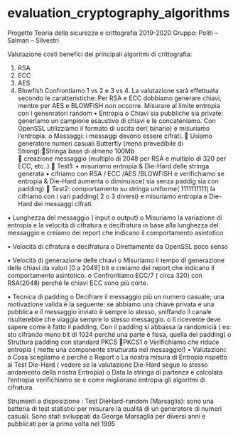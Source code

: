 # evaluation_cryptography_algorithms
Progetto Teoria della sicurezza e crittografia 2019-2020
Gruppo: Politi – Salman – Silvestri

Valutazione costi benefici dei principali algoritmi di crittografia:
1.	RSA
2.	ECC
3.	AES
4.	Blowfish
Confrontiamo 1 vs 2 e 3 vs 4. 
La valutazione sarà effettuata secondo le caratteristiche:
Per RSA e ECC dobbiamo generare chiavi, mentre per AES e BLOWFISH non occorre. Misurare al limite entropia con i genenratori random
•	Entropia 
o	Chiavi sia pubbliche sia private: generiamo un campione esaustivo di chiavi e le concateniamo. Con OpenSSL  utilizziamo il formato di uscita der( binario) e misuriamo l’entropia.
o	Messaggi: i messaggi devono essere cifrati.
	Usiamo generatore numeri casuali Butterfly (meno prevedibile di Strong):Stringa base di almeno 100Mb  
	creazione messaggio (multiplo di 2048 per RSA e multiplo di 320 per ECC, etc..)
	Test1: 
•	misuriamo entropia & Die-Hard delle stringa generata 
•	cifriamo con RSA / ECC /AES /BLOWFISH  e  verifichiamo se entropia & Die-Hard  aumenta o diminuisce( sia senza paddig sia con padding)
	Test2: comportamento su  stringa uniforme( 1111111111) la cifriamo con i vari padding( 2 o 3 diversi) e misuriamo entropia e Die-Hard  dei messaggi cifrati. 
 
•	Lunghezza del messaggio ( input o output)
o	Misuriamo la variazione di entropia e la velocità di cifratura e decifratura in base alla lunghezza del messaggio e creiamo dei report che indicano il comportamento asintotico 

•	Velocità di cifratura e decifratura 
o	Direttamente da OpenSSL poco senso

•	Velocità di generazione delle chiavi
o	Misuriamo il tempo di generazione delle chiavi da valori [0 a 2048] bit e creiamo dei report che indicano il comportamento asintotico.
o	Confrontiamo ECC/7 ( circa 320) con RSA(2048) perché le chiavi ECC sono più corte.

•	Tecnica di padding 
o	Decifrare il messaggio più un numero casuale;  una motivazione valida è la seguente: se abbiamo una chiave privata e una pubblica e il  messaggio inviato è sempre lo stesso,  sniffando il canale risulterebbe che viaggia sempre lo stesso messaggio.
o	Il ricevente deve sapere come è fatto il padding. Con il padding si abbassa la randomicià ( es: sto cifrando meno bit di 1024 perché una parte è fissa, quella del padding)
o	Struttura padding con standard PKCS PKCS1
o	Verifichiamo che riduce entropia ( mette una componente strutturata nel messaggio!)
•	Valutazioni:
o	Cosa scegliamo e perché
o	Report
o	La nostra misura di Entropia rispetto ai  Test Die-Hard ( vedere se la valutazione Die-Hard   segue lo stesso andamento della nostra Entropia)
o	Data la stringa di partenza e calcolata l’entropia verifichiamo se e come migliorano entropia gli algoritmi di cifratura.


Strumenti a disposizione : 
Test DieHard-random (Marsaglia): sono una batteria di test statistici per misurare la qualità di un generatore di numeri casuali. Sono stati sviluppati da George Marsaglia per diversi anni e pubblicati per la prima volta nel 1995

